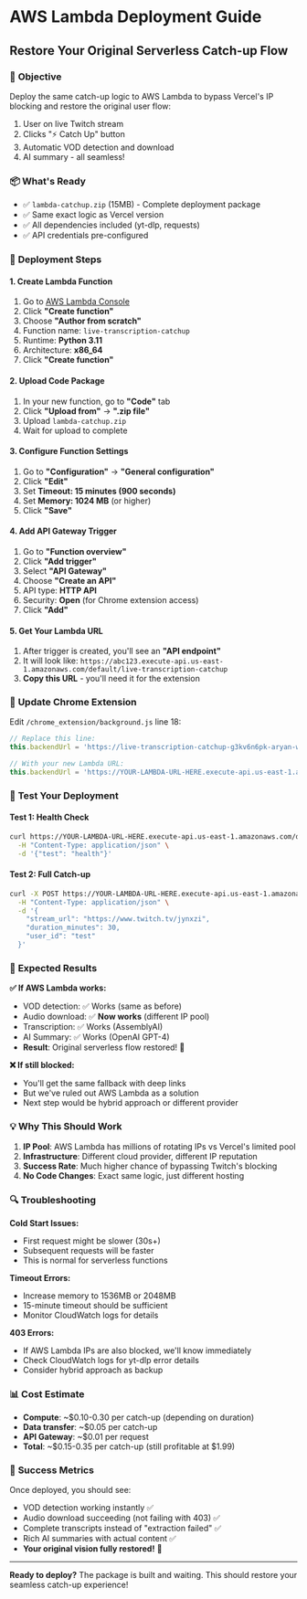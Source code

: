 # AWS Lambda Deployment Guide
## Restore Your Original Serverless Catch-up Flow

### 🎯 **Objective**
Deploy the same catch-up logic to AWS Lambda to bypass Vercel's IP blocking and restore the original user flow:
1. User on live Twitch stream
2. Clicks "⚡ Catch Up" button  
3. Automatic VOD detection and download
4. AI summary - all seamless!

### 📦 **What's Ready**
- ✅ `lambda-catchup.zip` (15MB) - Complete deployment package
- ✅ Same exact logic as Vercel version
- ✅ All dependencies included (yt-dlp, requests)
- ✅ API credentials pre-configured

### 🚀 **Deployment Steps**

#### 1. Create Lambda Function
1. Go to [AWS Lambda Console](https://console.aws.amazon.com/lambda/)
2. Click **"Create function"**
3. Choose **"Author from scratch"**
4. Function name: `live-transcription-catchup`
5. Runtime: **Python 3.11**
6. Architecture: **x86_64**
7. Click **"Create function"**

#### 2. Upload Code Package
1. In your new function, go to **"Code"** tab
2. Click **"Upload from"** → **".zip file"**
3. Upload `lambda-catchup.zip`
4. Wait for upload to complete

#### 3. Configure Function Settings
1. Go to **"Configuration"** → **"General configuration"**
2. Click **"Edit"**
3. Set **Timeout: 15 minutes (900 seconds)**
4. Set **Memory: 1024 MB** (or higher)
5. Click **"Save"**

#### 4. Add API Gateway Trigger
1. Go to **"Function overview"**
2. Click **"Add trigger"**
3. Select **"API Gateway"**
4. Choose **"Create an API"**
5. API type: **HTTP API**
6. Security: **Open** (for Chrome extension access)
7. Click **"Add"**

#### 5. Get Your Lambda URL
1. After trigger is created, you'll see an **"API endpoint"**
2. It will look like: `https://abc123.execute-api.us-east-1.amazonaws.com/default/live-transcription-catchup`
3. **Copy this URL** - you'll need it for the extension

### 🔧 **Update Chrome Extension**

Edit `/chrome_extension/background.js` line 18:
```javascript
// Replace this line:
this.backendUrl = 'https://live-transcription-catchup-g3kv6n6pk-aryan-wadhwas-projects.vercel.app'

// With your new Lambda URL:
this.backendUrl = 'https://YOUR-LAMBDA-URL-HERE.execute-api.us-east-1.amazonaws.com/default/live-transcription-catchup'
```

### 🧪 **Test Your Deployment**

#### Test 1: Health Check
```bash
curl https://YOUR-LAMBDA-URL-HERE.execute-api.us-east-1.amazonaws.com/default/live-transcription-catchup \
  -H "Content-Type: application/json" \
  -d '{"test": "health"}'
```

#### Test 2: Full Catch-up
```bash
curl -X POST https://YOUR-LAMBDA-URL-HERE.execute-api.us-east-1.amazonaws.com/default/live-transcription-catchup \
  -H "Content-Type: application/json" \
  -d '{
    "stream_url": "https://www.twitch.tv/jynxzi",
    "duration_minutes": 30,
    "user_id": "test"
  }'
```

### 🎯 **Expected Results**

**✅ If AWS Lambda works:**
- VOD detection: ✅ Works (same as before)
- Audio download: ✅ **Now works** (different IP pool)
- Transcription: ✅ Works (AssemblyAI)  
- AI Summary: ✅ Works (OpenAI GPT-4)
- **Result**: Original serverless flow restored! 🎉

**❌ If still blocked:**
- You'll get the same fallback with deep links
- But we've ruled out AWS Lambda as a solution
- Next step would be hybrid approach or different provider

### 💡 **Why This Should Work**

1. **IP Pool**: AWS Lambda has millions of rotating IPs vs Vercel's limited pool
2. **Infrastructure**: Different cloud provider, different IP reputation  
3. **Success Rate**: Much higher chance of bypassing Twitch's blocking
4. **No Code Changes**: Exact same logic, just different hosting

### 🔍 **Troubleshooting**

**Cold Start Issues:**
- First request might be slower (30s+)
- Subsequent requests will be faster
- This is normal for serverless functions

**Timeout Errors:**
- Increase memory to 1536MB or 2048MB
- 15-minute timeout should be sufficient
- Monitor CloudWatch logs for details

**403 Errors:**
- If AWS Lambda IPs are also blocked, we'll know immediately
- Check CloudWatch logs for yt-dlp error details
- Consider hybrid approach as backup

### 📊 **Cost Estimate**
- **Compute**: ~$0.10-0.30 per catch-up (depending on duration)
- **Data transfer**: ~$0.05 per catch-up  
- **API Gateway**: ~$0.01 per request
- **Total**: ~$0.15-0.35 per catch-up (still profitable at $1.99)

### 🎉 **Success Metrics**
Once deployed, you should see:
- VOD detection working instantly ✅
- Audio download succeeding (not failing with 403) ✅
- Complete transcripts instead of "extraction failed" ✅
- Rich AI summaries with actual content ✅
- **Your original vision fully restored!** 🚀

---

**Ready to deploy?** The package is built and waiting. This should restore your seamless catch-up experience!